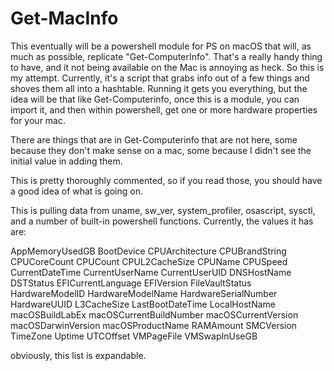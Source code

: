 # Get-MacInfo
This eventually will be a powershell module for PS on macOS that will, as much as possible, replicate "Get-ComputerInfo". That's a really handy thing to have, and it not being available on the Mac is annoying as heck. So this is my attempt. Currently, it's a script that grabs info out of a few things and shoves them all into a hashtable. Running it gets you everything, but the idea will be that like Get-Computerinfo, once this is a module, you can import it, and then within powershell, get one or more hardware properties for your mac.

There are things that are in Get-Computerinfo that are not here, some because they don't make sense on a mac, some because I didn't see the initial value in adding them.

This is pretty thoroughly commented, so if you read those, you should have a good idea of what is going on.

This is pulling data from uname, sw_ver, system_profiler, osascript, sysctl, and a number of built-in powershell functions. Currently, the values it has are:

AppMemoryUsedGB
BootDevice
CPUArchitecture
CPUBrandString
CPUCoreCount
CPUCount
CPUL2CacheSize
CPUName
CPUSpeed
CurrentDateTime
CurrentUserName
CurrentUserUID
DNSHostName
DSTStatus
EFICurrentLanguage
EFIVersion
FileVaultStatus
HardwareModelID
HardwareModelName
HardwareSerialNumber
HardwareUUID
L3CacheSize
LastBootDateTime
LocalHostName
macOSBuildLabEx
macOSCurrentBuildNumber
macOSCurrentVersion
macOSDarwinVersion
macOSProductName
RAMAmount
SMCVersion
TimeZone
Uptime
UTCOffset
VMPageFile
VMSwapInUseGB

obviously, this list is expandable.
